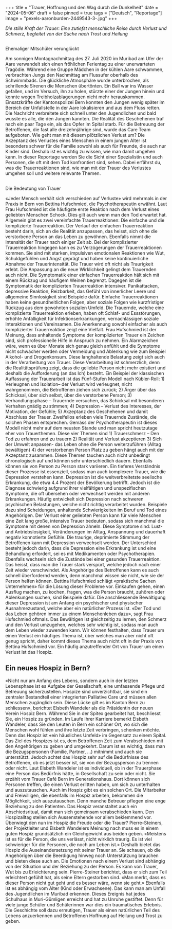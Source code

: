 +++
title = "Trauer, Hoffnung und den Wag durch die Dunkelheit"
date = "2024-05-06"
draft = false
pinned = true
tags = ["Deutsch", "Reportage"]
image = "pexels-aaronburden-2449543-3-.jpg"
+++



*Die stille Kraft der Trauer: Eine zutiefst menschliche Reise durch Verlust und Schmerz, begleitet von der Suche nach Trost und Heilung*

## 
Ehemaliger Mitschüler verunglückt


Am sonnigen Montagnachmittag des 27. Juli 2020 im Muribad am Ufer der Aare verwandelt sich einen fröhlichen Ferientag zu einer unerwarteten Tragödie. 
Während eine Gruppe Mädchen in der kühlen Aare schwammen, verbrachten Jungs den Nachmittag am Flussufer oberhalb des Schwimmbads. Die glückliche Atmosphäre wurde unterbrochen, als schrillende Sirenen die Menschen übertönten. Ein Ball war ins Wasser gefallen, und im Versuch, ihn zu holen, stürzte einer der Jungen hinein und konnte wegen Treibholzablagerungen nicht mehr herauskommen. Einsatzkräfte der Kantonspolizei Bern konnten den Jungen wenig später im Bereich der Unfallstelle in der Aare lokalisieren und aus dem Fluss retten. Die Nachricht verbreitete sich schnell unter den Jugendlichen und bald wusste es alle, die den Jungen kannten. Die Realität des Geschehenen traf nach ein paar Tage ein, als das Opfer im Spital starb. Für die Betreuung der Betroffenen, die fast alle dreizehnjährige sind, wurde das Care Team aufgeboten. Wie geht man mit diesem plötzlichen Verlust um? Die Akzeptanz des Verlustes eines Menschen in einem jungen Alter ist besonders schwer für die Familie sowohl als auch für Freunde, die auch nur Kinder sind. Deshalb ist es wichtig zu wissen, wie man damit umgehen kann. In dieser Reportage werden Sie die Sicht einer Spezialistin und auch Personen, die oft mit dem Tod konfrontiert sind, sehen. Dabei erfährst du, was die Trauerreaktionen sind, wie man mit der Trauer des Verlustes umgehen soll und weitere relevante Themen.

## 
Die Bedeutung von Trauer


«Jeder Mensch verhält sich verschieden auf Verluste» wird mehrmals in der Praxis in Bern von Bettina Hufschmied, die Psychotherapeutin erwähnt. Laut Frau Hufschmied ist die häufigste erste Reaktion nach dem Verlust eines geliebten Menschen Schock. Dies gilt auch wenn man den Tod erwartet hat. Allgemein gibt es zwei vereinfachte Trauerreaktionen: Die einfache und die komplizierte Trauerreaktion. Der Verlauf der einfachen Trauerreaktion besteht darin, sich an die Realität anzupassen, das heisst, sich ohne die verstorbene Person an das Leben zu gewöhnen. Ebenfalls nimmt die Intensität der Trauer nach einiger Zeit ab. Bei der komplizierter Trauerreaktion hingegen kann es zu Verzögerungen der Trauerreaktionen kommen. Sie sind mit starken, impulsiven emotionalen Reaktionen wie Wut, Schuldgefühlen und Angst geprägt und haben keine kontinuierliche Abnahme der Trauerintensität. Die Trauer wird oft nicht als Traurigkeit erlebt. Die Anpassung an die neue Wirklichkeit gelingt dem Trauernden auch nicht. Die Symptomatik einer einfachen Trauerreaktion hält sich mit einem Rückzug und häufigem Weinen begrenzt. Dagegen ist die Symptomatik der komplizierten Trauerreaktion intensiver. Panikattacken, depressive Reaktion, Reizbarkeit, das Gefühl von innerlicher Leere und allgemeine Sinnlosigkeit sind Beispiele dafür. Einfache Trauerreaktionen haben keine gesundheitlichen Folgen, aber soziale Folgen wie kurzfristiger Rückzug aus dem gewohnten sozialen Umfeld. Die Trauernde, welche eine komplizierte Trauerreaktion erleben, haben oft Schlaf- und Essstörungen, erhöhte Anfälligkeit für Infektionserkrankungen, vernachlässigen soziale Interaktionen und Vereinsamen. Die Anerkennung sowohl einfacher als auch komplizierter Trauerreaktion zeigt eine Vielfalt. Frau Hufschmied ist der Meinung, dass anhaltende Symptome der komplizierten Trauer ein Zeichen sind, sich professionelle Hilfe in Anspruch zu nehmen. Ein Alarmzeichen wäre, wenn es über Monate sich genau gleich anfühlt und die Symptome nicht schwächer werden oder Vermeidung und Ablenkung wie zum Beispiel Alkohol- und Drogenkonsum. Diese langhaltende Belastung zeigt sich auch in der Verarbeitung von Trauer. Diese Verarbeitung ist schmerzlich, denn die Realitätsprüfung zeigt, dass die geliebte Person nicht mehr existiert und deshalb die Aufforderung (an das Ich) besteht. Ein Beispiel der klassischen Auffassung der Trauerarbeit ist das Fünf-Stufen Modell nach Kübler-Roll: 1) Verleugnen und Isolation– der Verlust wird verleugnet, nicht wahrgenommen, die Betroffenen ziehen sich zurück; 2) Ärger über das Schicksal, über sich selbst, über die verstorbene Person; 3) Verhandlungsphase – Trauernde versuchen, das Schicksal mit besonderen Verhalten gnädig zu stimmen; 4) Depression – Verlust des Interesses, der Motivation, der Gefühle; 5) Akzeptanz des Geschehenen und damit Abschluss der Trauer. Zweifellos erleben viele Trauernde Zustände, die solchen Phasen entsprechen. Gemäss der Psychotherapeutin ist dieses Modell nicht mehr auf dem neusten Stande und man spricht heutzutage eher von Trauerthemen. Diese vier Themen sind 1) Trauerschmerz – Den Tod zu erfahren und zu trauern 2) Realität und Verlust akzeptieren 3) Sich der Umwelt anpassen- das Leben ohne die Person weiterzuführen (Alltag bewältigen) 4) der verstorbenen Person Platz zu geben hängt auch mit der Akzeptanz zusammen. 
Diese Themen tauchen auch nicht unbedingt chronologisch auf und können sehr unterschiedlich dauern. Ebenfalls können sie von Person zu Person stark variieren. 
Ein tieferes Verständnis dieser Prozesse ist essenziell, sodass man auch komplexere Trauer, wie die Depression verstehen kann. Depression ist die weitverbreitetste seelische Erkrankung, die etwa 4.4 Prozent der Bevölkerung betrifft. Jedoch ist die Diagnose schwierig aufgrund ihrer vielfältigen und unspezifischen Symptome, die oft übersehen oder verwechselt werden mit anderen Erkrankungen. Häufig entwickelt sich Depression nach schweren psychischen Belastungen, welche nicht richtig verarbeitet wurden. Beispiele dazu sind Scheidungen, anhaltende Schwierigkeiten im Beruf und Tod eines Angehörigen. Der Verlust einer geliebten Person kann für viele Menschen eine Zeit lang große, intensive Trauer bedeuten, sodass sich manchmal die Symptome mit denen von Depression ähneln. Diese Symptome sind: Lust- und Antriebslosigkeit, Veränderungen im Alltag, Anspannung und dauerhaft negativ konnotierte Gefühle. Die traurige, deprimierte Stimmung der Betroffenen kann mit Depression verwechselt werden. Der Unterschied besteht jedoch darin, dass die Depression eine Erkrankung ist und eine Behandlung erfordert, sei es mit Medikamenten oder Psychotherapien. Ebenfalls wechseln sich die Zustände bei einer gesunden Trauerreaktion. Das heisst, dass man die Trauer stark verspürt, welche jedoch nach einer Zeit wieder verschwindet. Als Angehörige des Betroffenen kann es auch schnell überfordernd werden, denn manchmal wissen sie nicht, wie sie der Person helfen können. Bettina Hufschmied schlägt «praktische Sachen Unternehmen» für die Lösung dieser Probleme vor. Einkaufen gehen, einen Ausflug machen, zu kochen, fragen, was die Person braucht, zuhören oder Ablenkungen suchen, sind Beispiele dafür. Die anschliessende Bewältigung dieser Depression ist am Anfang ein psychischer und physischer Ausnahmezustand, welche aber ein natürlicher Prozess ist. «Der Tod und das Leben gehören immer zu einem Menschenleben dazu», sagt Frau Hufschmied oftmals. Das Bewältigen ist gleichzeitig zu lernen, den Schmerz und den Verlust umzugehen, welches sehr wichtig ist, sodass man auch dem Leben wieder zuwenden kann. Wir können festhalten, dass Trauer um einen Verlust ein häufiges Thema ist, über welches man aber nicht oft genug spricht, daher kommt dieses Thema auch nicht oft in der Praxis von Bettina Hufschmied vor. Ein häufig anzutreffender Ort von Trauer um einen Verlust ist das Hospiz.



## Ein neues Hospiz in Bern?


«Nicht nur am Anfang des Lebens, sondern auch in der letzten Lebensphase ist es Aufgabe der Gesellschaft, eine umfassende Pflege und Betreuung sicherzustellen. Hospize sind unverzichtbar, sie sind ein zentraler Bestandteil einer integrierten Palliative Care und müssen allen Menschen zugänglich sein. Diese Lücke gilt es im Kanton Bern zu schliessen», berichtet Elsbeth Wandeler als die Präsidentin der neuen Verein Hospiz Bern. Während Sie in der Spitex gearbeitet hat, beschliesst Sie, ein Hospiz zu gründen. Im Laufe Ihrer Karriere bemerkt Elsbeth Wandeler, dass Sie den Leuten in Bern ein schöner Ort, wo sich die Menschen wohl fühlen und ihre letzte Zeit verbringen, schenken möchte. Denn das Hospiz ist «ein häusliches Umfeld» im Gegensatz zu einem Spital. Das Ziel des Hospizes ist es, dem Betroffenen Zeit zum Verabschieden mit den Angehörigen zu geben und umgekehrt. Darum ist es wichtig, dass man die Bezugspersonen (Familie, Partner, …) mitnimmt und auch sie unterstützt. Jedoch achtet das Hospiz sehr auf die Bedürfnisse des Betroffenen, ob es jetzt besser ist, sie von der Bezugsperson zu trennen oder nicht. Laut Elsbeth Wandeler ist es individuell, ob in der Trauerphase eine Person das Bedürfnis hätte, in Gesellschaft zu sein oder nicht. Sie erzählt vom Trauer Café Bern im Generationshaus. Dort können sich Personen treffen, die einen Verlust erlitten haben, um sich zu unterhalten und auszutauschen. Auch im Hospiz gibt es ein solchen Ort. Die Mitarbeiter und Freiwilligen, die ebenfalls im Hospiz arbeiten, bekommen die Möglichkeit, sich auszutauschen. Denn manche Betreuer pflegen eine enge Beziehung zu den Patienten. Das Hospiz veranstaltet auch ein Abschiedsritual, damit man sich gemeinsam verabschieden kann. Den Hospizalltag stellen sich Aussenstehende vor allem beklemmend vor. Überwiegt den nun im Hospiz die Freude oder die Trauer? Pierre-Steiners, der Projektleiter und Elsbeth Wandelers Meinung nach muss es in einem guten Hospiz grundsätzlich ein Gleichgewicht aus beiden geben. «Meistens ist es für die Person, die uns verlässt, nicht wirklich traurig. Es ist viel schwieriger für die Personen, die noch am Leben ist.» Deshalb bietet das Hospiz die Auseinandersetzung mit seiner Trauer an. Sie schauen, ob die Angehörigen über die Beerdigung hinweg noch Unterstützung brauchen und bieten diese auch an. Die Emotionen nach einem Verlust sind abhängig von der Situation und der Beziehung zu der Person. Es kann von Trauer, Wut bis zu Erleichterung sein. Pierre-Steiner berichtet, dass er sich zum Teil erleichtert gefühlt hat, als seine Eltern gestorben sind. «Man merkt, dass es dieser Person nicht gut geht und es besser wäre, wenn sie geht.» Ebenfalls ist es abhängig vom Alter (Kind oder Erwachsene). 
Das kann man am Unfall des Jugendlichen im Muribad erkennen. Dieses Ereignis hat jedes Schulhaus in Muri-Gümligen erreicht und hat zu Unruhe gestiftet. Denn für viele junge Schüler und Schülerinnen war dies ein traumatisches Erlebnis. Die Geschichte soll dazu ermutigen, Trauer als einen natürlichen Teil des Lebens anzuerkennen und Betroffenen Hoffnung auf Heilung und Trost zu geben.